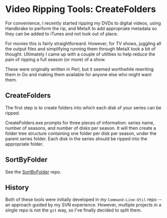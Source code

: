 # Video Ripping Tools: CreateFolders

For convenience, I recently started ripping my DVDs to digital videos, using Handbrake to perform the rip, and MetaX to add appropriate metadata so they can be added to iTunes and not look out of place.

For movies this is fairly straightforward. However, for TV shows, juggling all the output files and simplifying running them through MetaX took a bit of thought. Ultimately I came up with a couple of utilities to help reduce the pain of ripping a full season (or more) of a show.

These were originally written in Perl, but it seemed worthwhile rewriting them in Go and making them available for anyone else who might want them.

## CreateFolders

The first step is to create folders into which each disk of your series can be ripped.

CreateFolders.exe prompts for three pieces of information: series name, number of seasons, and number of disks per season. It will then create a folder tree structure containing one folder per disk per season, under the parent series folder. Each disk in the series should be ripped into the appropriate folder.

## SortByFolder

See the [SortByFolder](https://github.com/PJSoftware/go-sort-by-folder) repo.

## History

Both of these tools were initially developed in my `Command-Line-Util` repo -- an approach guided by my SVN experience. However, multiple projects in a single repo is not the `git` way, so I've finally decided to split them.
